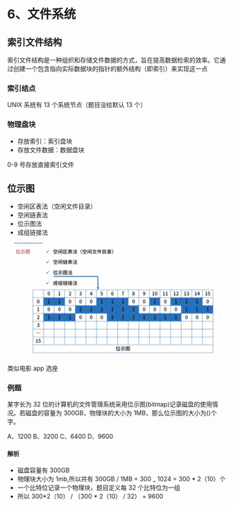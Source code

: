 # 6、文件系统

## 索引文件结构

索引文件结构是一种组织和存储文件数据的方式，旨在提高数据检索的效率。它通过创建一个包含指向实际数据块的指针的额外结构（即索引）来实现这一点

### 索引结点

UNIX 系统有 13 个系统节点（题目没给默认 13 个）

### 物理盘块

- 存放索引：索引盘块
- 存放文件数据：数据盘块

0-9 号存放直接索引文件

## 位示图

- 空闲区表法（空闲文件目录）
- 空闲链表法
- 位示图法
- 成组链接法

<img src='/picture/软考/位示图.png'/>

类似电影 app 选座

### 例题

某字长为 32 位的计算机的文件管理系统采用位示图(bitmap)记录磁盘的使用情况。若磁盘的容量为 300GB，物理块的大小为 1MB，那么位示图的大小为()个字。

A、1200 B、3200 C、6400 D、9600

#### 解析

- 磁盘容量有 300GB
- 物理块大小为 1mb,所以共有 300GB / 1MB = 300 \_ 1024 = 300 \* 2（10）个
- 一个比特位记录一个物理块，题目定义每 32 个比特位为一组
- 所以 300*2（10） / （300 * 2（10） / 32） = 9600
